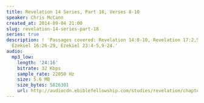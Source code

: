 ```yaml
---
title: Revelation 14 Series, Part 18, Verses 8-10
speaker: Chris McCann
created_at: 2014-09-04 21:00
slug: revelation-14-series-part-18
series: true
description: ! 'Passages covered: Revelation 14:8-10, Revelation 17:2,5, Isaiah 1:21,
  Ezekiel 16:26-29, Ezekiel 23:4-5,9-24.'
audio:
  mp3_low:
    length: '24:16'
    bitrate: 32 Kbps
    sample_rate: 22050 Hz
    size: 5.6 MB
    size_bytes: 5826301
    url: http://audiocdn.ebiblefellowship.com/studies/revelation/chapter-14/2014.09.04_McCann_-_Revelation_14_Series_Part_18.mp3
---
```


